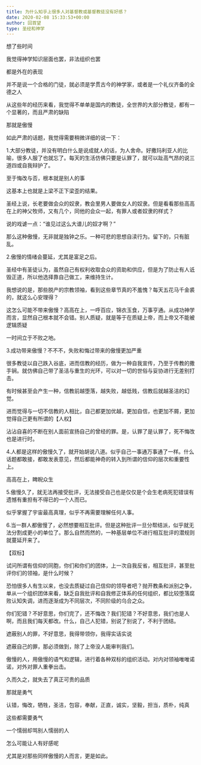 ```yaml
---
title: 为什么知乎上很多人对基督教或基督教徒没有好感？
date: 2020-02-08 15:33:53+00:00
author: 回首望
type: 圣经和神学
---
```

想了些时间

我觉得神学知识层面也罢，非法组织也罢

都是外在的表现

并不是说一个合格的门徒，就必须是学贯古今的神学家，或者是一个礼仪齐备的全德之人

从这些年的经历来看，我觉得不单单是国内的教徒，全世界的大部分教徒，都有一个显著的，而且严肃的缺陷

那就是傲慢

如此严肃的话题，我觉得需要稍微详细的说一下：

1.大部分教徒，并没有明白什么是说成就人的话，为人舍命。好撒玛利亚人的比喻，很多人服了也就忘了。每天的生活仿佛只要是认罪了，就可以趾高气昂的说三道四或自我辩护了。

至于悔改与否，根本就是别人的事

这基本上也就是上梁不正下梁歪的结果。

圣经上说，长老要做会众的奴隶，教会里男人要做女人的奴隶。但是看看那些高高在上的神父牧师，又有几个，同他的会众一起，有罪人或者奴隶的样式？

说的戏谑一点：“谁见过这么大谱儿的奴才啊？”

那么这种傲慢，无非就是独钟之乐。一种可悲的思想自渎行为。留下的，只有脏乱。

2.傲慢的情绪会蔓延，尤其是富足之后。

圣经中有圣徒认为，虽然自己有权利收取会众的资助和供应，但是为了防止有人诋毁正道，所以他选择靠自己做工，来维持生计。

我想说的是，那些脱产的宗教领袖，看到这些章节真的不羞愧？每天五花马千金裘的，就这么心安理得？

这怎么可能不带来傲慢？高高在上，一呼百应，锦衣玉食，万事亨通。从成功神学而言，显然自己根本就不会错。别人质疑，就是等于在质疑上帝，而上帝又不能被逻辑质疑

一时间立于不败之地。

3.成功带来傲慢？不不不，失败和悔过带来的傲慢更加严重

很多教徒以自己跌入谷底，进而信教的经历，做为一种自我宣传，乃至于传教的撒手锏。就仿佛自己带了圣洁与重生的光环，可以对一切的世俗与妥协进行无差别打击。

有时候甚至会产生一种，信教前越堕落，越失败，越低贱，信教后就越圣洁的幻觉。

进而觉得与一切不信教的人相比，自己都更加优越，更加自信，也更加不屑，更加觉得自己更有所谓的【人权】

沾沾自喜的不断在别人面前宣扬自己的曾经的罪。是，认罪了是认罪了，死不悔改也是进行时。

4.人都是这样的傲慢久了，就开始胡说八道。似乎自己一事通万事通了一样。什么话题都敢接，都敢发表意见，然后都能神奇的转入到所谓的信仰的层次和重要性上。

高高在上，睥睨众生

5.傲慢久了，就无法再接受批评，无法接受自己也是仅仅是个会生老病死犯错误有遗憾有重担有不得已的一个人而已。

似乎掌握了宇宙最高真理，似乎不再需要理解任何人事。

6.当一群人都傲慢了，必然想要相互批评。但是这种批评一旦分帮结派，似乎就无法分割成更小的单位了。那么自然而然的，一种基层单位不进行相互批评的潜规则就蔓延开来了。

【双标】

试问所谓有信仰的同胞，你们和你们的团体，上一次自我反省，相互批评，甚至批评你们的领袖，是什么时候？

恐怕很多人有生以来，也没去质疑过自己信仰的领导者吧？抛开教条和派别之争，单从一个组织团体来看，缺乏自我批评和自我修正体系的任何组织，都比较堕落腐败认知失调，进而逐渐成为不同层次，不同阶级的乌合之众。

你们犯错？不好意思，你们完了，还不悔改？我们犯错？不好意思，我们也是人啊，而且我们每天都改。什么，自己人犯错，别说了别说了，不利于团结。

遮蔽别人的罪，不好意思，我得带领你，我得实话实说

遮蔽自己的罪，那必须做到，除了上帝没人能审判我们。

  


  


傲慢的人，用傲慢的语气和逻辑，进行着各种双标的组织活动。对内对领袖唯唯诺诺，对外对罪人重拳出击。

久而久之，就失去了真正可贵的品质

那就是勇气

认错，悔改，牺牲，圣洁，包容，奉献，正直，诚实，坚毅，担当，质朴，纯真

这些都需要勇气

一个懦弱却骂别人懦弱的人

怎么可能让人有好感呢

  


  


  


  


尤其是对那些同样傲慢的人而言，更是如此。


